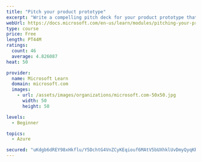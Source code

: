 ```yaml
---
title: "Pitch your product prototype"
excerpt: "Write a compelling pitch deck for your product prototype that will resonate with your audience and share the vision of your prototype."
webUrl: https://docs.microsoft.com/en-us/learn/modules/pitching-your-prototype/
type: course
price: Free
length: PT44M
ratings:
  count: 46
  average: 4.826087
heat: 50

provider:
  name: Microsoft Learn
  domain: microsoft.com
  images:
    - url: /assets/images/organizations/microsoft.com-50x50.jpg
      width: 50
      height: 50

levels:
  - Beginner

topics:
  - Azure

secured: "uKdgb6dREY98xHkflu/Y5DchtG4VnZCyKEqiouf6MAtV5bUXhklUvDmyQyqKRVpSogfNvx0o7DFdp+mhgV4UOaaBl/+BE+GJ+/sLFmeqP3o9C0l2hxstHqlNyZIpROuJ0Bdn+giSxR9+Iw5itnkkavF1Di83M8OONQ2XM/w3RJ9KgcR8TyaX63FaRf7y6KgkQD8iJ31PiG24CHtkCPrfSMVpJbpFsA0gNet++N5WpyK3n9TW9kxd+UJt5nOUG6EHx7kpWDuZvs4vhm+lQO7E7ZNZIORWkYC5NWQups93vlTqUfEzCPgtrFH97I+7k0kVBxWQYa2rBIdwBQQY6gldhDWpG4lNHB8kNjfl7bAaqhu6nSHmS+raZrv0XvnQZXKAVscbqyu/So8mP9Vy/nC+C5DRGvvgw8gr1yUl4tbCotE=;udJQyCuQQeTJAoS33k69XQ=="
---
```


